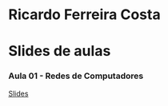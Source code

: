# Ricardo Ferreira Costa

# Slides de aulas

### Aula 01 - Redes de Computadores 

<a href="https://ricardoferreiracosta08.github.io/uema-engenhariadecomputacao/01-redesdecomputadores/" target="_blank">Slides</a>


